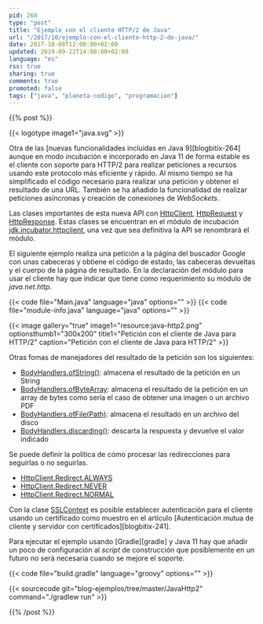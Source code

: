 ```yaml
---
pid: 268
type: "post"
title: "Ejemplo con el cliente HTTP/2 de Java"
url: "/2017/10/ejemplo-con-el-cliente-http-2-de-java/"
date: 2017-10-08T12:00:00+02:00
updated: 2019-09-22T14:00:00+02:00
language: "es"
rss: true
sharing: true
comments: true
promoted: false
tags: ["java", "planeta-codigo", "programacion"]
---
```


{{% post %}}

{{< logotype image1="java.svg" >}}

Otra de las [nuevas funcionalidades incluidas en Java 9][blogbitix-264] aunque en modo incubación e incorporado en Java 11 de forma estable es el cliente con soporte para HTTP/2 para realizar peticiones a recursos usando este protocolo más eficiente y rápido. Al mismo tiempo se ha simplificado el código necesario para realizar una petición y obtener el resultado de una URL. También se ha añadido la funcionalidad de realizar peticiones asíncronas y creación de conexiones de _WebSockets_.

Las clases importantes de esta nueva API con [HttpClient](javadoc11:java.net.http/java/net/http/HttpClient.html), [HttpRequest](javadoc11:java.net.http/java/net/http/HttpRequest.html) y [HttpResponse](javadoc11:java.net.http/java/net/http/HttpResponse.html). Estas clases se encuentran en el módulo de incubación [jdk.incubator.httpclient](javadoc11:java.net.http/java/net/http/package-summary.html), una vez que sea definitiva la API se renombrará el módulo.

El siguiente ejemplo realiza una petición a la página del buscador Google con unas cabeceras y obtiene el código de estado, las cabeceras devueltas y el cuerpo de la página de resultado. En la declaración del módulo para usar el cliente hay que indicar que tiene como requerimiento su módulo de _java.net.http_.

{{< code file="Main.java" language="java" options="" >}}
{{< code file="module-info.java" language="java" options="" >}}

{{< image
    gallery="true"
    image1="resource:java-http2.png" optionsthumb1="300x200" title1="Petición con el cliente de Java para HTTP/2"
    caption="Petición con el cliente de Java para HTTP/2" >}}

Otras fomas de manejadores del resultado de la petición son los siguientes:

* [BodyHandlers.ofString()](javadoc11:java.net.http/java/net/http/HttpResponse.BodyHandlers.html#ofString()): almacena el resultado de la petición en un String
* [BodyHandlers.ofByteArray](javadoc11:java.net.http/java/net/http/HttpResponse.BodyHandlers.html#ofByteArray()): almacena el resultado de la petición en un array de bytes como sería el caso de obtener una imagen o un archivo PDF
* [BodyHandlers.ofFile(Path)](javadoc11:java.net.http/java/net/http/HttpResponse.BodyHandlers.html#ofFile(java.nio.file.Path)): almacena el resultado en un archivo del disco
* [BodyHandlers.discarding()](javadoc11:java.net.http/java/net/http/HttpResponse.BodyHandlers.html#discarding()): descarta la respuesta y devuelve el valor indicado

Se puede definir la política de cómo procesar las redirecciones para seguirlas o no seguirlas.

* [HttpClient.Redirect.ALWAYS](javadoc11:java.net.http/java/net/http/HttpClient.Redirect.html#ALWAYS)
* [HttpClient.Redirect.NEVER](javadoc11:java.net.http/java/net/http/HttpClient.Redirect.html#NEVER)
* [HttpClient.Redirect.NORMAL](javadoc11:java.net.http/java/net/http/HttpClient.Redirect.html#NORMAL)

Con la clase [SSLContext](javadoc11:java.base/javax/net/ssl/SSLContext.html) es posible establecer autenticación para el cliente usando un certificado como muestro en el artículo [Autenticación mutua de cliente y servidor con certificados][blogbitix-241].

Para ejecutar el ejemplo usando [Gradle][gradle] y Java 11 hay que añadir un poco de configuración al _script_ de construcción que posiblemente en un futuro no será necesaria cuando se mejore el soporte.

{{< code file="build.gradle" language="groovy" options="" >}}

{{< sourcecode git="blog-ejemplos/tree/master/JavaHttp2" command="./gradlew run" >}}

{{% /post %}}
